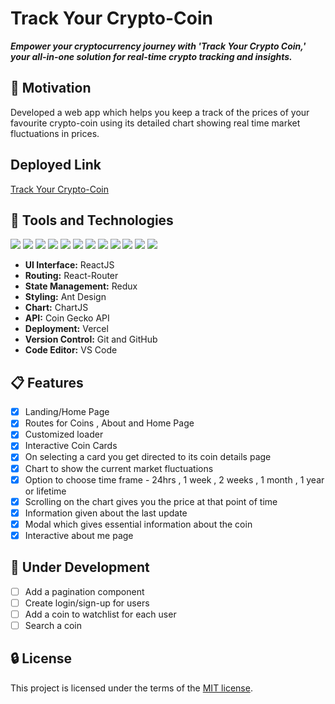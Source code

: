 # Track Your Crypto-Coin

**_Empower your cryptocurrency journey with 'Track Your Crypto Coin,' your all-in-one solution for real-time crypto tracking and insights._**

## 💭 Motivation

Developed a web app which helps you keep a track of the prices of your favourite crypto-coin using its detailed chart showing real time market fluctuations in prices.

## Deployed Link 
<a href="https://crypto-app-six-gamma.vercel.app/">Track Your Crypto-Coin</a>

## 🧰 Tools and Technologies

<img src="https://img.shields.io/badge/html5%20-%23E34F26.svg?&style=for-the-badge&logo=html5&logoColor=white"/>
<img src="https://img.shields.io/badge/css3%20-%231572B6.svg?&style=for-the-badge&logo=css3&logoColor=white"/> 
<img src="https://img.shields.io/badge/javascript%20-%23323330.svg?&style=for-the-badge&logo=javascript&logoColor=%23F7DF1E"/> 
<img src="https://img.shields.io/badge/react%20-%2320232a.svg?&style=for-the-badge&logo=react&logoColor=%2361DAFB"/> 
<img src="https://img.shields.io/badge/React_Router-CA4245?style=for-the-badge&logo=react-router&logoColor=white"/>
<img src="https://img.shields.io/badge/redux%20-%23593d88.svg?&style=for-the-badge&logo=redux&logoColor=white"/> 
<img src="https://img.shields.io/badge/-AntDesign-%230170FE?style=for-the-badge&logo=ant-design&logoColor=white" />
<img src="https://img.shields.io/badge/chart.js-F5788D.svg?style=for-the-badge&logo=chart.js&logoColor=white" />
<img src="https://img.shields.io/badge/vercel-%23000000.svg?style=for-the-badge&logo=vercel&logoColor=white"/>
<img src="https://img.shields.io/badge/Visual%20Studio%20Code-0078d7.svg?style=for-the-badge&logo=visual-studio-code&logoColor=white"/>
<img src="https://img.shields.io/badge/git-%23F05033.svg?style=for-the-badge&logo=git&logoColor=white"/>
<img src="https://img.shields.io/badge/github%20-%23121011.svg?&style=for-the-badge&logo=github&logoColor=white"/>

-   **UI Interface:** ReactJS
-   **Routing:** React-Router
-   **State Management:** Redux
-   **Styling:** Ant Design
-   **Chart:** ChartJS
-   **API:** Coin Gecko API
-   **Deployment:** Vercel
-   **Version Control:** Git and GitHub
-   **Code Editor:** VS Code

## 📋 Features

-   [x] Landing/Home Page 
-   [x] Routes for Coins , About and Home Page
-   [x] Customized loader 
-   [x] Interactive Coin Cards
-   [x] On selecting a card you get directed to its coin details page
-   [x] Chart to show the current market fluctuations
-   [x] Option to choose time frame - 24hrs , 1 week , 2 weeks , 1 month , 1 year or lifetime
-   [x] Scrolling on the chart gives you the price at that point of time
-   [x] Information given about the last update
-   [x] Modal which gives essential information about the coin
-   [x] Interactive about me page

## 🔮 Under Development

-   [ ] Add a pagination component 
-   [ ] Create login/sign-up for users
-   [ ] Add a coin to watchlist for each user
-   [ ] Search a coin

## 🔒 License

This project is licensed under the terms of the [MIT license](https://choosealicense.com/licenses/mit/).
